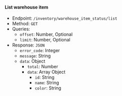 
#### List warehouse item
- Endpoint: `/inventory/warehouse_item_status/list`
- Method: `GET`
- Queries: 
    + `offset`: Number, Optional
    + `limit`: Number, Optional
- Response: `JSON`
    + `error_code`: Integer
    + `message`: String
    + `data`: Object
        + `total`: Number
        + `data`: Array Object
            + `id`: String
            + `name`: String
            + `color`: String

 
        